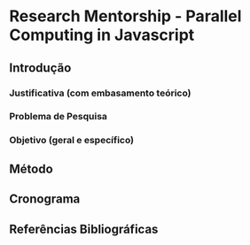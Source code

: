 # Research Mentorship - Parallel Computing in Javascript

## Introdução

### Justificativa (com embasamento teórico)

### Problema de Pesquisa

### Objetivo (geral e específico)

## Método

## Cronograma

## Referências Bibliográficas